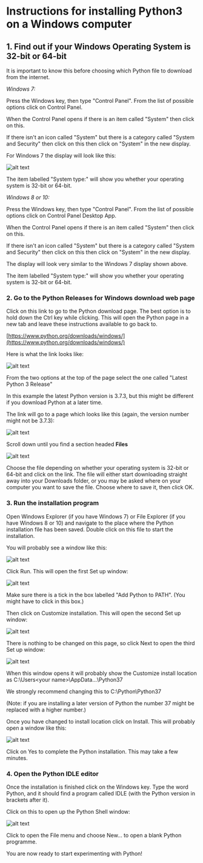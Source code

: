 # Instructions for installing Python3 on a Windows computer


## 1. Find out if your Windows Operating System is 32-bit or 64-bit

It is important to know this before choosing which Python file to download from the internet.

*Windows 7:* 

Press the Windows key, then type "Control Panel". From the list of possible options click on Control Panel.

When the Control Panel opens if there is an item called "System" then click on this. 

If there isn't an icon called "System" but there is a category called "System and Security" then click on this then click on "System" in the new display.

For Windows 7 the display will look like this:

![alt text](Windows7_OS.png "Operating system")

The item labelled "System type:" will show you whether your operating system is 32-bit or 64-bit.

*Windows 8 or 10:* 

Press the Windows key, then type "Control Panel". From the list of possible options click on Control Panel Desktop App.

When the Control Panel opens if there is an item called "System" then click on this. 

If there isn't an icon called "System" but there is a category called "System and Security" then click on this then click on "System" in the new display.

The display will look very similar to the Windows 7 display shown above.

The item labelled "System type:" will show you whether your operating system is 32-bit or 64-bit.


### 2. Go to the Python Releases for Windows download web page

Click on this link to go to the Python download page. The best option is to hold down the Ctrl key while clicking. This will open the Python page in a new tab and leave these instructions available to go back to.

[https://www.python.org/downloads/windows/](https://www.python.org/downloads/windows/)

Here is what the link looks like:

![alt text](Releases_1.png "Python Releases for Windows")

From the two options at the top of the page select the one called "Latest Python 3 Release"

In this example the latest Python version is 3.7.3, but this might be different if you download Python at a later time.

The link will go to a page which looks like this (again, the version number might not be 3.7.3):

![alt text](Releases_2.png "Python 3")

Scroll down until you find a section headed **Files**

![alt text](Files_to_choose.png "Files")

Choose the file depending on whether your operating system is 32-bit or 64-bit and click on the link. The file will either start downloading straight away into your Downloads folder, or you may be asked where on your computer you want to save the file. Choose where to save it, then click OK.


### 3. Run the installation program

Open Windows Explorer (if you have Windows 7) or File Explorer (if you have Windows 8 or 10) and navigate to the place where the Python installation file has been saved. Double click on this file to start the installation.

You will probably see a window like this:

![alt text](Security_warning.png "Security Warning")

Click Run. This will open the first Set up window:

![alt text](Setup_1.png "Setup 1")

Make sure there is a tick in the box labelled "Add Python to PATH". (You might have to click in this box.)

Then click on Customize installation. This will open the second Set up window:

![alt text](Setup_2.png "Setup 2")

There is nothing to be changed on this page, so click Next to open the third Set up window:

![alt text](Setup_3_advised.png "Setup 3")

When this window opens it will probably show the Customize install location as C:\Users\<your name>\AppData...\Python37

We strongly recommend changing this to C:\Python\Python37

(Note: if you are installing a later version of Python the number 37 might be replaced with a higher number.)

Once you have changed to install location click on Install. This will probably open a window like this:

![alt text](UAC.png "Setup 3")

Click on Yes to complete the Python installation. This may take a few minutes.


### 4. Open the Python IDLE editor

Once the installation is finished click on the Windows key. Type the word Python, and it should find a program called IDLE (with the Python version in brackets after it).

Click on this to open up the Python Shell window:

![alt text](PythonShell.png "Shell")

Click to open the File menu and choose New... to open a blank Python programme.

You are now ready to start experimenting with Python!

